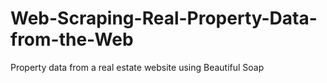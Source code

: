 # Web-Scraping-Real-Property-Data-from-the-Web
Property data from a real estate website using Beautiful Soap 
